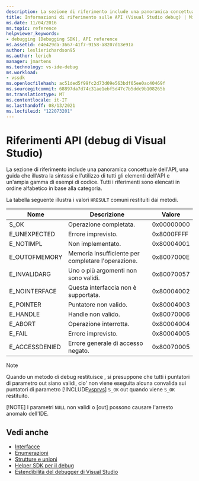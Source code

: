 ```yaml
---
description: La sezione di riferimento include una panoramica concettuale dell'API, una guida che illustra la sintassi e l'utilizzo di tutti gli elementi dell'API e un'ampia gamma di esempi di codice.
title: Informazioni di riferimento sulle API (Visual Studio debug) | Microsoft Docs
ms.date: 11/04/2016
ms.topic: reference
helpviewer_keywords:
- debugging [Debugging SDK], API reference
ms.assetid: e4e429da-3667-41f7-9158-a8207d13e91a
author: leslierichardson95
ms.author: lerich
manager: jmartens
ms.technology: vs-ide-debug
ms.workload:
- vssdk
ms.openlocfilehash: ac51ded5f99fc2d73d09e563bdf05ee0ac40469f
ms.sourcegitcommit: 68897da7d74c31ae1ebf5d47c7b5ddc9b108265b
ms.translationtype: MT
ms.contentlocale: it-IT
ms.lasthandoff: 08/13/2021
ms.locfileid: "122073201"
---
```

# <a name="api-reference-visual-studio-debugging"></a>Riferimenti API (debug di Visual Studio)
La sezione di riferimento include una panoramica concettuale dell'API, una guida che illustra la sintassi e l'utilizzo di tutti gli elementi dell'API e un'ampia gamma di esempi di codice. Tutti i riferimenti sono elencati in ordine alfabetico in base alla categoria.

 La tabella seguente illustra i valori `HRESULT` comuni restituiti dai metodi.

|Nome|Descrizione|Valore|
|----------|-----------------|-----------|
|S_OK|Operazione completata.|0x00000000|
|E_UNEXPECTED|Errore imprevisto.|0x8000FFFF|
|E_NOTIMPL|Non implementato.|0x80004001|
|E_OUTOFMEMORY|Memoria insufficiente per completare l'operazione.|0x8007000E|
|E_INVALIDARG|Uno o più argomenti non sono validi.|0x80070057|
|E_NOINTERFACE|Questa interfaccia non è supportata.|0x80004002|
|E_POINTER|Puntatore non valido.|0x80004003|
|E_HANDLE|Handle non valido.|0x80070006|
|E_ABORT|Operazione interrotta.|0x80004004|
|E_FAIL|Errore imprevisto.|0x80004005|
|E_ACCESSDENIED|Errore generale di accesso negato.|0x80070005|

> [!NOTE]
> Quando un metodo di debug restituisce , si presuppone che tutti i puntatori di parametro out siano validi, cio' non viene eseguita alcuna convalida sui puntatori di parametro [!INCLUDE[vsprvs](../../../code-quality/includes/vsprvs_md.md)] `S_OK` out quando viene `S_OK` restituito.
>
> [!NOTE]
> I parametri `NULL` non validi o [out] possono causare l'arresto anomalo dell'IDE.

## <a name="see-also"></a>Vedi anche
- [Interfacce](../../../extensibility/debugger/reference/interfaces-visual-studio-debugging.md)
- [Enumerazioni](../../../extensibility/debugger/reference/enumerations-visual-studio-debugging.md)
- [Strutture e unioni](../../../extensibility/debugger/reference/structures-and-unions.md)
- [Helper SDK per il debug](../../../extensibility/debugger/reference/sdk-helpers-for-debugging.md)
- [Estendibilità del debugger di Visual Studio](../../../extensibility/debugger/visual-studio-debugger-extensibility.md)
